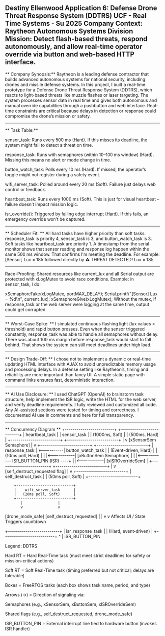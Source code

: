 
Destiny Ellenwood
Application 6: Defense Drone Threat Response System (DDTRS)
UCF - Real Time Systems - Su 2025
Company Context: Raytheon Autonomous Systems Division
Mission: Detect flash-based threats, respond autonomously, and allow
real-time operator override via button and web-based HTTP interface.
---

** Company Synopsis:**
Raytheon is a leading defense contractor that builds advanced autonomous systems for national security, including drones and missile defense systems. 
In this project, I built a real-time prototype for a Defense Drone Threat Response System (DDTRS), which reacts to light-based threats like muzzle flashes or laser targeting. 
The system processes sensor data in real time and gives both autonomous and manual override capabilities through a pushbutton and web interface. 
Real-time constraints are critical because delays in detection or response could compromise the drone’s mission or safety.

---
** Task Table:**

sensor_task: Runs every 500 ms (Hard). If this misses its deadline, the system might fail to detect a threat on time.

response_task: Runs with semaphores (within 10–100 ms window) (Hard). Missing this means no alert or mode change in time.

button_watch_task: Polls every 10 ms (Hard). If missed, the operator’s toggle might not register during a safety event.

wifi_server_task: Polled around every 20 ms (Soft). Failure just delays web control or feedback.

heartbeat_task: Runs every 1000 ms (Soft). This is just for visual heartbeat – failure doesn't impact mission logic.

isr_override(): Triggered by falling edge interrupt (Hard). If this fails, an emergency override won't be captured.

---

** Scheduler Fit: ** 
All hard tasks have higher priority than soft tasks. response_task is priority 4, sensor_task is 3, and button_watch_task is 3. Soft tasks like heartbeat_task are priority 1.
A timestamp from the serial monitor shows that sensor reading and response log happen within the same 500 ms window. That confirms I'm meeting the deadline. For example:
[Sensor] Lux = 185 followed directly by ⚠️ THREAT DETECTED! Lux = 185.

---

Race-Proofing:
Shared resources like current_lux and all Serial output are protected with xLogMutex to avoid race conditions.
Example: in sensor_task, I do:

xSemaphoreTake(xLogMutex, portMAX_DELAY);
Serial.printf("[Sensor] Lux = %d\n", current_lux);
xSemaphoreGive(xLogMutex);
Without the mutex, if response_task or the web server were logging at the same time, output could get corrupted.

---

** Worst-Case Spike: **
I simulated continuous flashing light (lux values < threshold) and rapid button presses. Even when the sensor triggered constantly, response_task was able to handle all semaphores without delay.
There was about 100 ms margin before response_task would start to fall behind. That shows the system can still meet deadlines under high load.

---

** Design Trade-Off: **
I chose not to implement a dynamic or real-time updating HTML interface with AJAX to avoid unpredictable memory usage and processing delays.
In a defense setting like Raytheon’s, timing and reliability are more important than fancy UI. A simple static page with command links ensures fast, deterministic interaction.

---

** AI Use Disclosure: **
I used ChatGPT (OpenAI) to brainstorm task structure, help implement the ISR logic, write the HTML for the web server, and verify deadline requirements.
I fully reviewed and customized all code. Any AI-assisted sections were tested for timing and correctness. I documented AI use in comments and here for full transparency.

---
** Concurrency Diagram **
+-------------------------+            +--------------------------+
|     heartbeat_task      |            |      sensor_task         |
|   (1000ms, Soft)        |            |   (500ms, Hard)          |
+-------------------------+            +--------------------------+
                                                 |
                                                 v
                                          [xSensorSem Semaphore]
                                                 |
                                                 v
+-------------------------+            +--------------------------+
|    response_task        | <----------|  button_watch_task       |
|   (Event-driven, Hard)  |            |   (10ms poll, Hard)      |
|                         |<-----------| [xButtonSem Semaphore]   |
|                         |<----------- ISR_BUTTON_PIN (ISR) ----+
|                         |<-----------| [xISROverrideSem]        |
+-------------------------+            +--------------------------+
           |
           v
[self_destruct_requested flag]
           |
           v
+-------------------------+
|   self_destruct_task    |
|  (50ms poll, Soft)      |
+-------------------------+


        +--------------------------+
        |    wifi_server_task      |
        |   (20ms poll, Soft)      |
        +--------------------------+
           |                |
           v                v
 [drone_mode_safe]   [self_destruct_requested]
           |                |
           v                v
    Affects UI / State   Triggers countdown


+--------------------------+
|   isr_response_task      |
|   (Hard, event-driven)   |
+--------------------------+
         ^
         |
     ISR_BUTTON_PIN
      
Legend: DDTRS

Hard RT = Hard Real-Time task (must meet strict deadlines for safety or mission-critical actions)

Soft RT = Soft Real-Time task (timing preferred but not critical; delays are tolerable)

Boxes = FreeRTOS tasks (each box shows task name, period, and type)

Arrows (→) = Direction of signaling via:

Semaphores (e.g., xSensorSem, xButtonSem, xISROverrideSem)

Shared flags (e.g., self_destruct_requested, drone_mode_safe)

ISR_BUTTON_PIN = External interrupt line tied to hardware button (invokes ISR handler)
